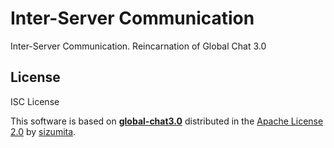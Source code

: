 # Inter-Server Communication
Inter-Server Communication. Reincarnation of Global Chat 3.0

## License

ISC License

This software is based on **[global-chat3.0](https://github.com/sizumita/global-chat3.0)** distributed in the [Apache License 2.0](http://www.apache.org/licenses/LICENSE-2.0) by [sizumita](https://github.com/sizumita).
